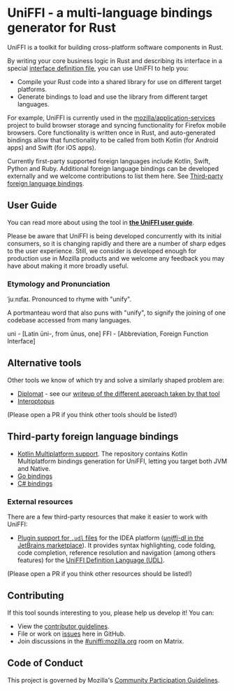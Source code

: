 # UniFFI - a multi-language bindings generator for Rust

UniFFI is a toolkit for building cross-platform software components in Rust.

By writing your core business logic in Rust and describing its interface in a special
[interface definition file](https://mozilla.github.io/uniffi-rs/udl_file_spec.html),
you can use UniFFI to help you:

* Compile your Rust code into a shared library for use on different target platforms.
* Generate bindings to load and use the library from different target languages.

For example, UniFFI is currently used in the [mozilla/application-services](https://github.com/mozilla/application-services)
project to build browser storage and syncing functionality for Firefox mobile browsers. Core functionality is
written once in Rust, and auto-generated bindings allow that functionality to be called from both Kotlin (for Android apps)
and Swift (for iOS apps).

Currently first-party supported foreign languages include Kotlin, Swift, Python and Ruby.
Additional foreign language bindings can be developed externally and we welcome contributions to list them here.
See [Third-party foreign language bindings](#third-party-foreign-language-bindings).

## User Guide

You can read more about using the tool in [**the UniFFI user guide**](https://mozilla.github.io/uniffi-rs/).

Please be aware that UniFFI is being developed concurrently with its initial consumers, so it is changing rapidly and there
are a number of sharp edges to the user experience. Still, we consider is developed enough for production use in Mozilla
products and we welcome any feedback you may have about making it more broadly useful.

### Etymology and Pronunciation

ˈjuːnɪfaɪ. Pronounced to rhyme with "unify".

A portmanteau word that also puns with "unify", to signify the joining of one codebase accessed from many languages.

uni - [Latin ūni-, from ūnus, one]
FFI - [Abbreviation, Foreign Function Interface]

## Alternative tools

Other tools we know of which try and solve a similarly shaped problem are:

* [Diplomat](https://github.com/rust-diplomat/diplomat/) - see our [writeup of
  the different approach taken by that tool](docs/diplomat-and-macros.md)
* [Interoptopus](https://github.com/ralfbiedert/interoptopus/)

(Please open a PR if you think other tools should be listed!)

## Third-party foreign language bindings

* [Kotlin Multiplatform support](https://gitlab.com/trixnity/uniffi-kotlin-multiplatform-bindings). The repository contains Kotlin Multiplatform bindings generation for UniFFI, letting you target both JVM and Native.
* [Go bindings](https://github.com/NordSecurity/uniffi-bindgen-go)
* [C# bindings](https://github.com/NordSecurity/uniffi-bindgen-cs)

### External resources

There are a few third-party resources that make it easier to work with UniFFI:

* [Plugin support for `.udl` files](https://github.com/Lonami/uniffi-dl) for the IDEA platform ([*uniffi-dl* in the JetBrains marketplace](https://plugins.jetbrains.com/plugin/20527-uniffi-dl)). It provides syntax highlighting, code folding, code completion, reference resolution and navigation (among others features) for the [UniFFI Definition Language (UDL)](https://mozilla.github.io/uniffi-rs/).

(Please open a PR if you think other resources should be listed!)

## Contributing

If this tool sounds interesting to you, please help us develop it! You can:

* View the [contributor guidelines](./docs/contributing.md).
* File or work on [issues](https://github.com/mozilla/uniffi-rs/issues) here in GitHub.
* Join discussions in the [#uniffi:mozilla.org](https://matrix.to/#/#uniffi:mozilla.org)
  room on Matrix.

## Code of Conduct

This project is governed by Mozilla's [Community Participation Guidelines](./CODE_OF_CONDUCT.md).
